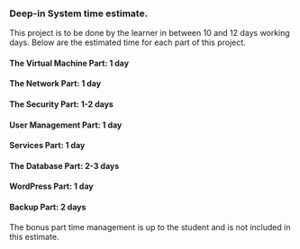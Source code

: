 ### Deep-in System time estimate.

This project is to be done by the learner in between 10 and 12 days working days.
Below are the estimated time for each part of this project.

#### The Virtual Machine Part: 1 day
#### The Network Part: 1 day
#### The Security Part: 1-2 days
#### User Management Part: 1 day
#### Services Part: 1 day
#### The Database Part: 2-3 days
#### WordPress Part: 1 day
#### Backup Part: 2 days


The bonus part time management is up to the student and is not included in this estimate.